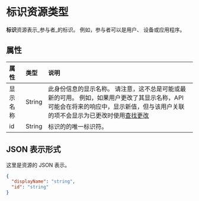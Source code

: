 # <a name="identity-resource-type"></a>标识资源类型

**标识**资源表示_参与者_的标识。 例如，参与者可以是用户、 设备或应用程序。

## <a name="properties"></a>属性

| 属性    | 类型   | 说明                                                                                                                                                                                                                                                                                                           |
|:------------|:-------|:----------------------------------------------------------------------------------------------------------------------------------------------------------------------------------------------------------------------------------------------------------------------------------------------------------------------|
| 显示名称 | String | 此身份信息的显示名称。 请注意，这不总是可能或最新的可用。 例如，如果用户更改了其显示名称，API 可能会在将来的响应中，显示新值，但与该用户关联的项不会显示为已更改时使用[查找更改](../api/item_delta.md) |
| id          | String | 标识的的唯一标识符。                                                                                                                                                                                                                                                                                   |

## <a name="json-representation"></a>JSON 表示形式

这里是资源的 JSON 表示。

<!-- {
  "blockType": "resource",
  "optionalProperties": [

  ],
  "@odata.type": "microsoft.graph.identity"
}-->

```json
{
  "displayName": "string",
  "id": "string"
}
```

<!-- uuid: 8fcb5dbc-d5aa-4681-8e31-b001d5168d79
2015-10-25 14:57:30 UTC -->
<!-- {
  "type": "#page.annotation",
  "description": "identity resource",
  "keywords": "",
  "section": "documentation",
  "tocPath": ""
}-->
